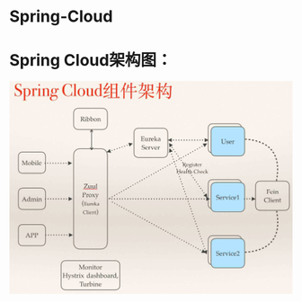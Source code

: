 # Spring-Cloud

# Spring Cloud架构图：

![image](https://github.com/ghuan/Spring-Cloud/blob/master/spring-cloud-architecture.png)
